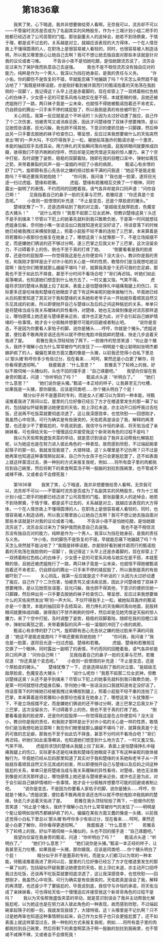 # 　　第1836章
　　我笑了笑，心下暗道，我并非想要做给旁人看啊，无奈我可以，流苏却不可以——不管届时流苏是否成为了名副其实的风畅股东，作为十三城计划小组二把手的她都已经迈进了公司高管的门槛，那张副董夫人的追悼会，她若不到场祭奠，于情于理，都是说不过去的，关系越是对立，就越应该表现的大方得体，一个在人情世故上不懂得圆滑的人，在职场上是很容易被人看轻的，同时，也很容易被人制造话柄，所以我又哪里放心让她自己去啊？我可不想让她去独自面对那些本该就是针对我的议论或者刁难。
　　不告诉小夜不是怕她吃醋，是怕她跟流苏说了，流苏会反过来为了保护我而执意自己去逞强。
　　我也不是不相信流苏没有独自应对的能力，纯粹是作为一个男人，我深以为挡在她身前，是我的责任与义务。
　　“许小佑，你的脚伤不是恢复的不错，早就能忍痛下地蹦跳了吗？今天怎么突然就不能沾地了？”我既是转移话题，亦是刚好看到被并肩而行的甄诺抱着的天佑荡在我脸侧的一双脚丫，我记得这丫头早上还是赤着脚的，现在却穿上了一双绣着粉红色桃心的白袜子，少女感十足的可爱系风格与她实在是不搭，本就惹眼的很，且她还被虎姐拖行了一路，两只袜子竟是一尘未染，也就怪不得她被甄诺抱着还不肯老实，仍自顾自的腾出一只手来不停的揉屁股了，所以我倒是真的有些被吓到了——
　　关心则乱，我第一反应就是这个不听话的丫头因为太过好动遭了报应，自己作了个二次伤害，怕被责骂又或讳疾忌医，因此才问楚缘借了双袜子想要掩饰，是以见她慌张语塞，目光闪躲，我也顾不得其他，下意识的便抓住她一只脚踝，然后伸出另一只手要去脱她的袜子检查伤口，哪呈想，反应过来我想要做什么的天佑突然发出‘啊’的一声大叫，不仅吓得我手上一松，被她贴耳轰炸的甄诺亦是一个激灵，本能的抽回双手去捂耳朵，用力挣扎的天佑瞬间落向地面，屁股转眼间就要摔成四瓣，骇得我们不禁齐刷刷的惊呼，然后却是见她凭借逆天般的惊人腰力，来了个空中打挺，及时调整了姿势，稳稳的双脚着陆，随即在我的目瞪口呆中，弹射如离弦之箭，夹带着撕裂的风声一般一溜烟的冲回了小夜的病房。
　　甄诺心有余悸的舒了口气，旋即颇有恶心先告状之嫌的扭过脸来不满的问我道：“她这不是能走能跑吗？干嘛还要我背她抱她？”
　　“你问我，我问谁？”我也是一脸蒙，遂将目光逐一扫过虎姐、楚缘和若雅。
　　虎姐、楚缘和若雅相互交换了一个眼神，同时露出一副明了的表情，不约而同的回瞪着我，语气各异却是异口同声道：“问你自己啊！”
　　见我指着自己的鼻子一脸的无辜与茫然，若雅叹道：“你还真是个变态呢。”
　　小夜则一脸恨恨的补充道：“不止是变态，还是个厚脸皮的猪头。”
　　楚缘犹豫了一下，还是选择站到了我的对立面，“是超级无敌厚脸皮，色魔变态大猪头！”
　　“说什么呢你！”我惹不起那二位女武神，但教训楚缘这臭丫头还不是手到擒来？尽管以下犯上的她事先就料到我只敢欺负她，于是第一时间就想往虎姐身后躲，奈何她小嘴一张话没出口我就知道肯定没好话了，待话音落下的时候她已经被我拽过来横按到腿上，照着小屁股不轻不重的连拍了三巴掌，本来算着是将若雅和小夜那份也报复在她身上了，哪想这臭丫头犹豫那一下，不是立场摇摆不定，而是嫌她们俩说的还不够过分啊，遂三巴掌之后我又补了三巴掌，这次没留余力，不过碍着手上的伤，倒也不至于真的打疼了她。
　　“倒要看看是我的脸皮厚，还是你的屁股厚——你觉得我这是在占你便宜吗？没大没小，教训你是我的责任，和我刚才那样是出于对许小佑的关心是一样的性质，敢情你们是当我想吃她豆腐啊！我在你们眼里就那么龌龊不堪吗？好，就算我真是个无药可救的恋足癖，那我也不至于如此饥不择食，甚至不分时间不看场合吧？”哥们再迟钝，听她们如此奚落嘲讽，也知道她们想歪到什么地方去了，一时又羞又恼，气笑不得。
　　虎姐将求饶的楚缘从我腿上拉了起来，表面上是怕楚缘挣扎中碰痛我腿上的伤口，实际更多还是吃味我和楚缘在她眼皮子底下有这种亲昵的肢体接触行为，毕竟她已经从后妈那里知道了其实对于我和楚缘的关系她和老爷子从一开始就存着顺其自然又乐见其成的初衷，所以即便抛开自己与楚缘以及后妈之间这种尴尬的关系，单单只是将楚缘当成与我关系暧昧的异性看待，对楚缘，她也无法做到像是对流苏那样退让，哪怕感情上她还是与楚缘更亲近些，或许也正是为此，对于会引起自己嫉妒情绪的一些事情，她才会十分抵触并想要尽可能的回避或者制止吧。
　　“说你是变态，不是因为你要看人家佑子的脚，说你是猪头……哼哼，你就是个猪头。”虎姐说罢，便拉着不敢再用言语还击所以就不停扮鬼脸冲我挑衅的楚缘，快走几步追着天佑进了屋。
　　若雅在我头顶轻轻拍了两下，一脸做作的愁苦笑道：“何止是个猪头，我终于理解小白为什么常常被你气的发狂了——明明是个能让聪明如张明杰都嫉妒疯了的人，偏偏在某些方面又蠢的像是一头猪，以前我还觉得小白私下里总以‘那头猪’称呼你多少有些过分，现在看来……呵呵，果然还是小白更了解你，将你看得更透彻啊。”
　　我蹙眉道：“什么意思？”
　　若雅丢下了轮椅上的我，好似不屑伺候一头猪似的，头也不回的摆手道：“自己琢磨吧。”
　　我望向仅留在我身旁的甄诺，问道：“你听明白了吗？”
　　甄诺点头道：“听明白了。”
　　“她们什么意思？”
　　“她们说你是头猪。”甄诺一本正经的样子，让我甚至无力吐槽，如果我是一头猪，那你跟我，应该是同类吧……你个猪头明白了个屁！
　　
　　精分似乎并不是墨菲的专利，而是女人们都习以为常的一种本能，待甄诺推着我进了房间以后，屋里的几位好像已经忘了方才在楼道里发生的那一幕了似的，包括疑似怀疑我要沾她便宜的天佑，脸上浮红未退，亦主动开口招呼我过去吃饭，还说再不吃饭菜就要彻底凉透了，这让我深感侥幸，也觉欣慰——回想刚才，我虽然心中坦荡，可行为确实是有些唐突的，天佑若真是误会了我，解释的再清楚，也还是少不了要尴尬的，毕竟说到底，我信守与许恒的承诺，将天佑当成了亲妹妹看，可也得给天佑一个慢慢适应并接受我这个新哥哥角色的过程不是吗？
　　我以为天佑帮我盛饭夹菜的举动，就是意识到误会了我并主动帮我化解尴尬呢，以为她这也是在努力进入彼此角色的一种表现，故而感到欣慰，不过端起碗拿起筷子的那一刻，我就发现我错了，大错特错，这丫头哪里是不记仇啊？只不过是她再笨也知道这种事情掰扯起来，自己作为女孩子也只会更尴尬罢了，还不如表面上就这样蒙混过去，换一种别的方式来报复我呢，例如……将所有盘子里的肉都挑捡到自己碗里，然后将剩下的素食啊菜汤子啊一股脑的划拉到我碗里，也不管咸不咸辣不辣，又或者会不会撑死我！

　　第1836章
　　我笑了笑，心下暗道，我并非想要做给旁人看啊，无奈我可以，流苏却不可以——不管届时流苏是否成为了名副其实的风畅股东，作为十三城计划小组二把手的她都已经迈进了公司高管的门槛，那张副董夫人的追悼会，她若不到场祭奠，于情于理，都是说不过去的，关系越是对立，就越应该表现的大方得体，一个在人情世故上不懂得圆滑的人，在职场上是很容易被人看轻的，同时，也很容易被人制造话柄，所以我又哪里放心让她自己去啊？我可不想让她去独自面对那些本该就是针对我的议论或者刁难。
　　不告诉小夜不是怕她吃醋，是怕她跟流苏说了，流苏会反过来为了保护我而执意自己去逞强。
　　我也不是不相信流苏没有独自应对的能力，纯粹是作为一个男人，我深以为挡在她身前，是我的责任与义务。
　　“许小佑，你的脚伤不是恢复的不错，早就能忍痛下地蹦跳了吗？今天怎么突然就不能沾地了？”我既是转移话题，亦是刚好看到被并肩而行的甄诺抱着的天佑荡在我脸侧的一双脚丫，我记得这丫头早上还是赤着脚的，现在却穿上了一双绣着粉红色桃心的白袜子，少女感十足的可爱系风格与她实在是不搭，本就惹眼的很，且她还被虎姐拖行了一路，两只袜子竟是一尘未染，也就怪不得她被甄诺抱着还不肯老实，仍自顾自的腾出一只手来不停的揉屁股了，所以我倒是真的有些被吓到了——
　　关心则乱，我第一反应就是这个不听话的丫头因为太过好动遭了报应，自己作了个二次伤害，怕被责骂又或讳疾忌医，因此才问楚缘借了双袜子想要掩饰，是以见她慌张语塞，目光闪躲，我也顾不得其他，下意识的便抓住她一只脚踝，然后伸出另一只手要去脱她的袜子检查伤口，哪呈想，反应过来我想要做什么的天佑突然发出‘啊’的一声大叫，不仅吓得我手上一松，被她贴耳轰炸的甄诺亦是一个激灵，本能的抽回双手去捂耳朵，用力挣扎的天佑瞬间落向地面，屁股转眼间就要摔成四瓣，骇得我们不禁齐刷刷的惊呼，然后却是见她凭借逆天般的惊人腰力，来了个空中打挺，及时调整了姿势，稳稳的双脚着陆，随即在我的目瞪口呆中，弹射如离弦之箭，夹带着撕裂的风声一般一溜烟的冲回了小夜的病房。
　　甄诺心有余悸的舒了口气，旋即颇有恶心先告状之嫌的扭过脸来不满的问我道：“她这不是能走能跑吗？干嘛还要我背她抱她？”
　　“你问我，我问谁？”我也是一脸蒙，遂将目光逐一扫过虎姐、楚缘和若雅。
　　虎姐、楚缘和若雅相互交换了一个眼神，同时露出一副明了的表情，不约而同的回瞪着我，语气各异却是异口同声道：“问你自己啊！”
　　见我指着自己的鼻子一脸的无辜与茫然，若雅叹道：“你还真是个变态呢。”
　　小夜则一脸恨恨的补充道：“不止是变态，还是个厚脸皮的猪头。”
　　楚缘犹豫了一下，还是选择站到了我的对立面，“是超级无敌厚脸皮，色魔变态大猪头！”
　　“说什么呢你！”我惹不起那二位女武神，但教训楚缘这臭丫头还不是手到擒来？尽管以下犯上的她事先就料到我只敢欺负她，于是第一时间就想往虎姐身后躲，奈何她小嘴一张话没出口我就知道肯定没好话了，待话音落下的时候她已经被我拽过来横按到腿上，照着小屁股不轻不重的连拍了三巴掌，本来算着是将若雅和小夜那份也报复在她身上了，哪想这臭丫头犹豫那一下，不是立场摇摆不定，而是嫌她们俩说的还不够过分啊，遂三巴掌之后我又补了三巴掌，这次没留余力，不过碍着手上的伤，倒也不至于真的打疼了她。
　　“倒要看看是我的脸皮厚，还是你的屁股厚——你觉得我这是在占你便宜吗？没大没小，教训你是我的责任，和我刚才那样是出于对许小佑的关心是一样的性质，敢情你们是当我想吃她豆腐啊！我在你们眼里就那么龌龊不堪吗？好，就算我真是个无药可救的恋足癖，那我也不至于如此饥不择食，甚至不分时间不看场合吧？”哥们再迟钝，听她们如此奚落嘲讽，也知道她们想歪到什么地方去了，一时又羞又恼，气笑不得。
　　虎姐将求饶的楚缘从我腿上拉了起来，表面上是怕楚缘挣扎中碰痛我腿上的伤口，实际更多还是吃味我和楚缘在她眼皮子底下有这种亲昵的肢体接触行为，毕竟她已经从后妈那里知道了其实对于我和楚缘的关系她和老爷子从一开始就存着顺其自然又乐见其成的初衷，所以即便抛开自己与楚缘以及后妈之间这种尴尬的关系，单单只是将楚缘当成与我关系暧昧的异性看待，对楚缘，她也无法做到像是对流苏那样退让，哪怕感情上她还是与楚缘更亲近些，或许也正是为此，对于会引起自己嫉妒情绪的一些事情，她才会十分抵触并想要尽可能的回避或者制止吧。
　　“说你是变态，不是因为你要看人家佑子的脚，说你是猪头……哼哼，你就是个猪头。”虎姐说罢，便拉着不敢再用言语还击所以就不停扮鬼脸冲我挑衅的楚缘，快走几步追着天佑进了屋。
　　若雅在我头顶轻轻拍了两下，一脸做作的愁苦笑道：“何止是个猪头，我终于理解小白为什么常常被你气的发狂了——明明是个能让聪明如张明杰都嫉妒疯了的人，偏偏在某些方面又蠢的像是一头猪，以前我还觉得小白私下里总以‘那头猪’称呼你多少有些过分，现在看来……呵呵，果然还是小白更了解你，将你看得更透彻啊。”
　　我蹙眉道：“什么意思？”
　　若雅丢下了轮椅上的我，好似不屑伺候一头猪似的，头也不回的摆手道：“自己琢磨吧。”
　　我望向仅留在我身旁的甄诺，问道：“你听明白了吗？”
　　甄诺点头道：“听明白了。”
　　“她们什么意思？”
　　“她们说你是头猪。”甄诺一本正经的样子，让我甚至无力吐槽，如果我是一头猪，那你跟我，应该是同类吧……你个猪头明白了个屁！
　　
　　精分似乎并不是墨菲的专利，而是女人们都习以为常的一种本能，待甄诺推着我进了房间以后，屋里的几位好像已经忘了方才在楼道里发生的那一幕了似的，包括疑似怀疑我要沾她便宜的天佑，脸上浮红未退，亦主动开口招呼我过去吃饭，还说再不吃饭菜就要彻底凉透了，这让我深感侥幸，也觉欣慰——回想刚才，我虽然心中坦荡，可行为确实是有些唐突的，天佑若真是误会了我，解释的再清楚，也还是少不了要尴尬的，毕竟说到底，我信守与许恒的承诺，将天佑当成了亲妹妹看，可也得给天佑一个慢慢适应并接受我这个新哥哥角色的过程不是吗？
　　我以为天佑帮我盛饭夹菜的举动，就是意识到误会了我并主动帮我化解尴尬呢，以为她这也是在努力进入彼此角色的一种表现，故而感到欣慰，不过端起碗拿起筷子的那一刻，我就发现我错了，大错特错，这丫头哪里是不记仇啊？只不过是她再笨也知道这种事情掰扯起来，自己作为女孩子也只会更尴尬罢了，还不如表面上就这样蒙混过去，换一种别的方式来报复我呢，例如……将所有盘子里的肉都挑捡到自己碗里，然后将剩下的素食啊菜汤子啊一股脑的划拉到我碗里，也不管咸不咸辣不辣，又或者会不会撑死我！
